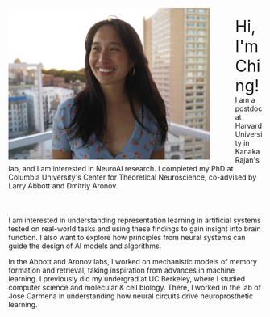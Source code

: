 ﻿---
layout: article
title:
---

<img style="float: left; margin: 0 50px 0 0;" src="/ching-photos/ching_fang_neuroscience.jpg"
 width="400" height="auto"
alt="Image of Ching Fang, neuroscientist at Columbia University."
/>
<br>
<font size="6"> Hi, I'm Ching!</font>
I am a postdoc at Harvard University in Kanaka Rajan's lab, and I am interested in NeuroAI research. I completed my PhD at Columbia University's Center for Theoretical Neuroscience, co-advised by Larry Abbott and Dmitriy Aronov.
<br><br><br><br>
I am interested in understanding representation learning in artificial systems tested on real-world tasks and using these findings to gain insight into brain function. I also want to explore how principles from neural systems can guide the design of AI models and algorithms.

In the Abbott and Aronov labs, I worked on mechanistic models of memory formation and retrieval, taking inspiration from advances in machine learning. I previously did my undergrad at UC Berkeley, where I studied computer science and molecular & cell biology. There, I worked in the lab of Jose Carmena in understanding how neural circuits drive neuroprosthetic learning.
